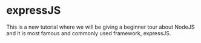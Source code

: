 # expressJS
This is a new tutorial where we will be giving a beginner tour about NodeJS and it is most famous and commonly used framework, expressJS.
